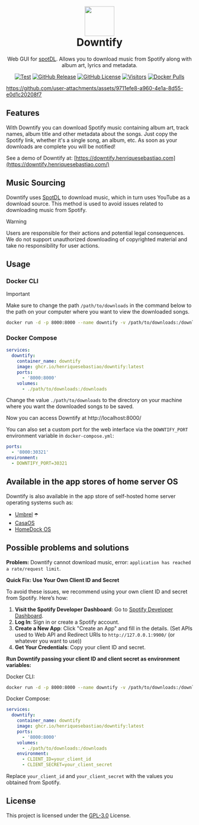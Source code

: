<h1 align="center">
  <a href="https://github.com/henriquesebastiao/downtify" target="_blank" rel="noopener noreferrer">
    <picture>
      <img width="80" src="assets/icon-without-backgroud.svg">
    </picture>
  </a>
  <br>
  Downtify
</h1>

<p align="center">Web GUI for <a href="https://github.com/spotDL/spotify-downloader">spotDL</a>. Allows you to download music from Spotify along with album art, lyrics and metadata.</p>

<div align="center">
  
[![Test](https://github.com/henriquesebastiao/downtify/actions/workflows/test.yml/badge.svg)](https://github.com/henriquesebastiao/downtify/actions/workflows/test.yml)
[![GitHub Release](https://img.shields.io/github/v/release/henriquesebastiao/downtify?color=blue
)](https://github.com/henriquesebastiao/downtify/releases)
[![GitHub License](https://img.shields.io/github/license/henriquesebastiao/downtify?color=blue
)](/LICENSE)
[![Visitors](https://api.visitorbadge.io/api/visitors?path=henriquesebastiao%2Fdowntify&label=repository%20visits&countColor=%231182c3&style=flat)](https://github.com/henriquesebastiao/downtify)
[![Docker Pulls](https://img.shields.io/docker/pulls/henriquesebastiao/downtify?color=blue
)](https://hub.docker.com/r/henriquesebastiao/downtify)
  
</div>

https://github.com/user-attachments/assets/9711efe8-a960-4e1a-8d55-e0d1c20208f7

## Features

With Downtify you can download Spotify music containing album art, track names, album title and other metadata about the songs. Just copy the Spotify link, whether it's a single song, an album, etc. As soon as your downloads are complete you will be notified!

See a demo of Downtify at: [https://downtify.henriquesebastiao.com](https://downtify.henriquesebastiao.com/)

## Music Sourcing

Downtify uses [SpotDL](https://github.com/spotDL/spotify-downloader) to download music, which in turn uses YouTube as a download source. This method is used to avoid issues related to downloading music from Spotify.

> [!WARNING]
> Users are responsible for their actions and potential legal consequences. We do not support unauthorized downloading of copyrighted material and take no responsibility for user actions.

## Usage

### Docker CLI

> [!IMPORTANT]
> Make sure to change the path `/path/to/downloads` in the command below to the path on your computer where you want to view the downloaded songs.

```bash
docker run -d -p 8000:8000 --name downtify -v /path/to/downloads:/downloads ghcr.io/henriquesebastiao/downtify
```

### Docker Compose

```yaml
services:
  downtify:
    container_name: downtify
    image: ghcr.io/henriquesebastiao/downtify:latest
    ports:
      - '8000:8000'
    volumes:
      - ./path/to/downloads:/downloads
```

Change the value `./path/to/downloads` to the directory on your machine where you want the downloaded songs to be saved.

Now you can access Downtify at http://localhost:8000/

You can also set a custom port for the web interface via the `DOWNTIFY_PORT` environment variable in `docker-compose.yml`:

```yaml
ports:
  - '8000:30321'
environment:
  - DOWNTIFY_PORT=30321 
```

## Available in the app stores of home server OS

Downtify is also available in the app store of self-hosted home server operating systems such as:

- [Umbrel](https://apps.umbrel.com/app/downtify) ☂️
- [CasaOS](https://casaos.zimaspace.com/)
- [HomeDock OS](https://www.homedock.cloud/apps/downtify/)

## Possible problems and solutions

**Problem:** Downtify cannot download music, error: `application has reached a rate/request limit`.

**Quick Fix: Use Your Own Client ID and Secret**

To avoid these issues, we recommend using your own client ID and secret from Spotify. Here’s how:

1. **Visit the Spotify Developer Dashboard**: Go to [Spotify Developer Dashboard](https://developer.spotify.com/dashboard).
2. **Log In**: Sign in or create a Spotify account.
3. **Create a New App**: Click "Create an App" and fill in the details. (Set APIs used to Web API and Redirect URIs to `http://127.0.0.1:9900/` (or whatever you want to use))
4. **Get Your Credentials**: Copy your client ID and secret.

**Run Downtify passing your client ID and client secret as environment variables:**

Docker CLI:

```bash
docker run -d -p 8000:8000 --name downtify -v /path/to/downloads:/downloads -e CLIENT_ID=your_client_id -e CLIENT_SECRET=your_client_secret ghcr.io/henriquesebastiao/downtify
```

Docker Compose:

```yaml
services:
  downtify:
    container_name: downtify
    image: ghcr.io/henriquesebastiao/downtify:latest
    ports:
      - '8000:8000'
    volumes:
      - ./path/to/downloads:/downloads
    environment:
      - CLIENT_ID=your_client_id
      - CLIENT_SECRET=your_client_secret
```

Replace `your_client_id` and `your_client_secret` with the values you obtained from Spotify.

## License

This project is licensed under the [GPL-3.0](/LICENSE) License.
